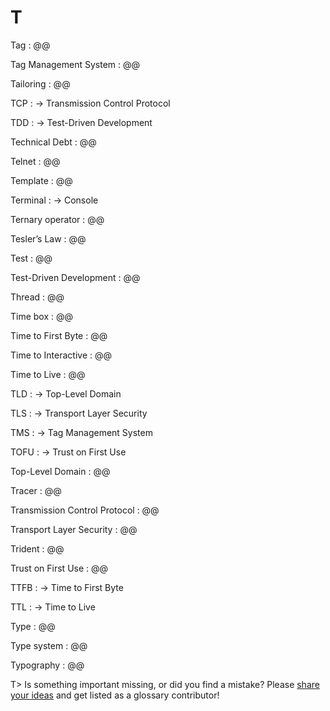 # T

Tag
: @@

Tag Management System
: @@

Tailoring
: @@

TCP
: → Transmission Control Protocol

TDD
: → Test-Driven Development

Technical Debt
: @@

Telnet
: @@

Template
: @@

Terminal
: → Console

Ternary operator
: @@

Tesler’s Law
: @@

Test
: @@

Test-Driven Development
: @@

Thread
: @@

Time box
: @@

Time to First Byte
: @@

Time to Interactive
: @@

Time to Live
: @@

TLD
: → Top-Level Domain

TLS
: → Transport Layer Security

TMS
: → Tag Management System

TOFU
: → Trust on First Use

Top-Level Domain
: @@

Tracer
: @@

Transmission Control Protocol
: @@

Transport Layer Security
: @@

Trident
: @@

Trust on First Use
: @@

TTFB
: → Time to First Byte 

TTL
: → Time to Live

Type
: @@

Type system
: @@

Typography
: @@

T> Is something important missing, or did you find a mistake? Please [share your ideas](https://github.com/j9t/web-development-glossary/blob/master/manuscript/t.md) and get listed as a glossary contributor!